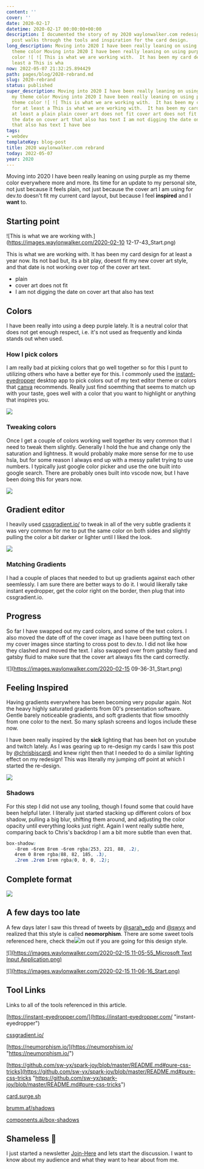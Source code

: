 ```yaml
---
content: ''
cover: ''
date: 2020-02-17
datetime: 2020-02-17 00:00:00+00:00
description: I documented the story of my 2020 waylonwalker.com redesign on my blog.  This
  post walks through the tools and inspiration for the card design.
long_description: Moving into 2020 I have been really leaning on using purple as my
  theme color Moving into 2020 I have been really leaning on using purple as my theme
  color ![ ![ This is what we are working with.  It has been my card design for at
  least a This is wha
now: 2022-05-07 21:32:25.894429
path: pages/blog/2020-rebrand.md
slug: 2020-rebrand
status: published
super_description: Moving into 2020 I have been really leaning on using purple as
  my theme color Moving into 2020 I have been really leaning on using purple as my
  theme color ![ ![ This is what we are working with.  It has been my card design
  for at least a This is what we are working with.  It has been my card design for
  at least a plain plain cover art does not fit cover art does not fit I am not digging
  the date on cover art that also has text I am not digging the date on cover art
  that also has text I have bee
tags:
- webdev
templateKey: blog-post
title: 2020 waylonwalker.com rebrand
today: 2022-05-07
year: 2020
---
```


Moving into 2020 I have been really leaning on using purple as my theme color
everywhere more and more.   Its time for an update to my personal site, not
just because it feels plain, not just because the cover art I am using for
dev.to doesn't fit my current card layout, but because I feel **inspired** and
I **want** to.

## Starting point

![This is what we are working with.](https://images.waylonwalker.com/2020-02-10 12-17-43_Start.png)

This is what we are working with.  It has been my card design for at least a
year now.  Its not bad but, its a bit play, doesnt fit my new cover art style,
and that date is not working over top of the cover art text.

* plain
* cover art does not fit
* I am not digging the date on cover art that also has text

## Colors

I have been really into using a deep purple lately.  It is a neutral color that
does not get enough respect, i.e. it's not used as frequently and kinda stands
out when used.

### How I pick colors

I am really bad at picking colors that go well together so for this I punt to
utilizing others who have a better eye for this.  I commonly used the
[instant-eyedropper](https://instant-eyedropper.com/ "instant-eyedropper
website") desktop app to pick colors out of my text editor theme or colors that
[canva](https://canva.com "Canva") recommends.  Really just find soemthing that
seems to match up with your taste, goes well with a color that you want to
highlight or anything that inspires you.

![](https://images.waylonwalker.com/how-i-pick-colors.gif)

### Tweaking colors

Once I get a couple of colors working well together its very common that I need
to tweak them slightly.  Generally I hold the hue and change only the
saturation and lightness.  It would probably make more sense for me to use
hsla, but for some reason I always end up with a messy pallet trying to use
numbers.  I typically just google color picker and use the one built into
google search.  There are probably ones built into vscode now, but I have been
doing this for years now.

![](https://images.waylonwalker.com/how-i-adjust-colors.gif)

## Gradient editor

I heavily used [cssgradient.io/](https://cssgradient.io/
"https://cssgradient.io/") to tweak in all of the very subtle gradients it was
very common for me to put the same color on both sides and slightly pulling the
color a bit darker or lighter until I liked the look.

![](https://images.waylonwalker.com/how-i-create-gradients.gif)

### Matching Gradients

I had a couple of places that needed to but up gradients against each other
seemlessly.  I am sure there are better ways to do it.  I would likerally take
instant eyedropper, get the color right on the border, then plug that into
cssgradient.io.

## Progress

So far I have swapped out my card colors, and some of the text colors.  I also
moved the date off of the cover image as I have been putting text on my cover
images since starting to cross post to dev.to.  I did not like how they clashed
and moved the text.   I also swapped over from gatsby fixed and gatsby fluid to
make sure that the cover art always fits the card correctly.

![](https://images.waylonwalker.com/2020-02-15 09-36-31_Start.png)

## Feeling Inspired

Having gradients everywhere has been becoming very popular again.  Not the
heavy highly saturated gradients from 00's presentation software. Gentle barely
noticeable gradients, and soft gradients that flow smoothly from one color to
the next.  So many splash screens and logos include these now.

I have been really inspired by the **sick** lighting that has been hot on youtube and twitch lately.  As I was gearing up to re-design my cards I saw this post by [@chrisbiscardi](https://twitter.com/chrisbiscardi "@chrisbiscardi on twitter") and knew right then that I needed to do a similar lighting effect on my redesign!  This was literally my jumping off point at which I started the re-design.

![](https://images.waylonwalker.com/inspiration-for-new-post-card-2020-Chris-Biscardi.png)

### Shadows

For this step I did not use any tooling, though I found some that could have
been helpful later.  I literally just started stacking up different colors of
box shadow, pulling a big blur, shifting them around, and adjusting the color
opacity until everything looks just right.  Again I went really subtle here,
comparing back to Chris's backdrop I am a bit more subtle than even that.

``` css
box-shadow:
   -8rem -6rem 8rem -6rem rgba(253, 221, 88, .2),
   4rem 0 8rem rgba(88, 82, 185, .3),
   .2rem .2rem 1rem rgba(0, 0, 0, .2);
```

## Complete format

![](https://images.waylonwalker.com/new-post-card-2020.png)

## A few days too late

A few days later I saw this thread of tweets by
[@sarah_edo](https://twitter.com/sarah_edo) and
[@swyx](https://twitter.com/swyx) and realized that this style is called
**neomorphism**.  There are some sweet tools referenced here, check
the![](https://images.waylonwalker.com/2020-rebrand-1.png)m out if you are
going for this design style.

[![](https://images.waylonwalker.com/2020-02-15 11-05-55_Microsoft Text Input Application.png)](https://twitter.com/sarah_edo/status/1227694049118679040?ref_src=twsrc%5Etfw%7Ctwcamp%5Etweetembed%7Ctwterm%5E1227694049118679040&ref_url=http%3A%2F%2F127.0.0.1%3A5500%2Findex.html "neomorphism.io tweet from Sarah Drasner")

[![](https://images.waylonwalker.com/2020-02-15 11-06-16_Start.png)](https://twitter.com/swyx/status/1227697956587032576 "follow up list of resources from Shawn swyx Wang")

## Tool Links

Links to all of the tools referenced in this article.

[https://instant-eyedropper.com/](https://instant-eyedropper.com/ "instant-eyedropper")

[cssgradient.io/](https://cssgradient.io/ "https://cssgradient.io/")

[https://neumorphism.io/](https://neumorphism.io/ "https://neumorphism.io/")

[https://github.com/sw-yx/spark-joy/blob/master/README.md#pure-css-tricks](https://github.com/sw-yx/spark-joy/blob/master/README.md#pure-css-tricks "https://github.com/sw-yx/spark-joy/blob/master/README.md#pure-css-tricks")

[card.surge.sh](https://t.co/EFSSIiSrFj?amp=1 "https://card.surge.sh/")

[brumm.af/shadows](https://t.co/0yyw6wMuGO?amp=1 "https://brumm.af/shadows")

[components.ai/box-shadows](https://t.co/tQ9NijDzUI?amp=1 "https://components.ai/box-shadows")


## Shameless 🔌

I just started a newsletter
[Join-Here](https://emailoctopus.com/lists/b194a4af-9875-11ea-a3d0-06b4694bee2a/forms/subscribe
"https://waylonwalker.com/newsletter/") and lets start the discussion.  I want
to know about my audience and what they want to hear about from me.